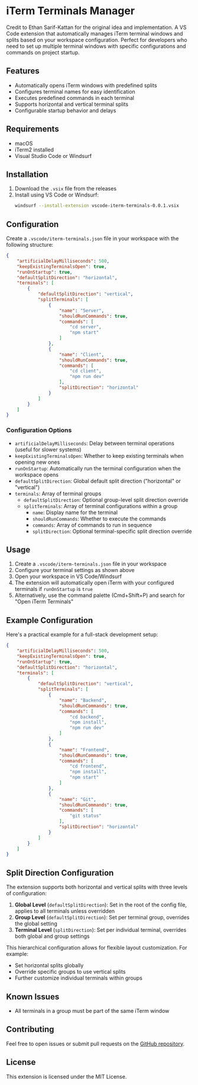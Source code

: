 # iTerm Terminals Manager

Credit to Ethan Sarif-Kattan for the original idea and implementation.
A VS Code extension that automatically manages iTerm terminal windows and splits based on your workspace configuration. Perfect for developers who need to set up multiple terminal windows with specific configurations and commands on project startup.

## Features

- Automatically opens iTerm windows with predefined splits
- Configures terminal names for easy identification
- Executes predefined commands in each terminal
- Supports horizontal and vertical terminal splits
- Configurable startup behavior and delays

## Requirements

- macOS
- iTerm2 installed
- Visual Studio Code or Windsurf

## Installation

1. Download the `.vsix` file from the releases
2. Install using VS Code or Windsurf:
   ```bash
   windsurf --install-extension vscode-iterm-terminals-0.0.1.vsix
   ```

## Configuration

Create a `.vscode/iterm-terminals.json` file in your workspace with the following structure:

```json
{
    "artificialDelayMilliseconds": 500,
    "keepExistingTerminalsOpen": true,
    "runOnStartup": true,
    "defaultSplitDirection": "horizontal",
    "terminals": [
        {
            "defaultSplitDirection": "vertical",
            "splitTerminals": [
                {
                    "name": "Server",
                    "shouldRunCommands": true,
                    "commands": [
                        "cd server",
                        "npm start"
                    ]
                },
                {
                    "name": "Client",
                    "shouldRunCommands": true,
                    "commands": [
                        "cd client",
                        "npm run dev"
                    ],
                    "splitDirection": "horizontal"
                }
            ]
        }
    ]
}
```

### Configuration Options

- `artificialDelayMilliseconds`: Delay between terminal operations (useful for slower systems)
- `keepExistingTerminalsOpen`: Whether to keep existing terminals when opening new ones
- `runOnStartup`: Automatically run the terminal configuration when the workspace opens
- `defaultSplitDirection`: Global default split direction ("horizontal" or "vertical")
- `terminals`: Array of terminal groups
  - `defaultSplitDirection`: Optional group-level split direction override
  - `splitTerminals`: Array of terminal configurations within a group
    - `name`: Display name for the terminal
    - `shouldRunCommands`: Whether to execute the commands
    - `commands`: Array of commands to run in sequence
    - `splitDirection`: Optional terminal-specific split direction override

## Usage

1. Create a `.vscode/iterm-terminals.json` file in your workspace
2. Configure your terminal settings as shown above
3. Open your workspace in VS Code/Windsurf
4. The extension will automatically open iTerm with your configured terminals if `runOnStartup` is `true`
5. Alternatively, use the command palette (Cmd+Shift+P) and search for "Open iTerm Terminals"

## Example Configuration

Here's a practical example for a full-stack development setup:

```json
{
    "artificialDelayMilliseconds": 500,
    "keepExistingTerminalsOpen": true,
    "runOnStartup": true,
    "defaultSplitDirection": "horizontal",
    "terminals": [
        {
            "defaultSplitDirection": "vertical",
            "splitTerminals": [
                {
                    "name": "Backend",
                    "shouldRunCommands": true,
                    "commands": [
                        "cd backend",
                        "npm install",
                        "npm run dev"
                    ]
                },
                {
                    "name": "Frontend",
                    "shouldRunCommands": true,
                    "commands": [
                        "cd frontend",
                        "npm install",
                        "npm start"
                    ]
                },
                {
                    "name": "Git",
                    "shouldRunCommands": true,
                    "commands": [
                        "git status"
                    ],
                    "splitDirection": "horizontal"
                }
            ]
        }
    ]
}
```

## Split Direction Configuration

The extension supports both horizontal and vertical splits with three levels of configuration:

1. **Global Level** (`defaultSplitDirection`): Set in the root of the config file, applies to all terminals unless overridden
2. **Group Level** (`defaultSplitDirection`): Set per terminal group, overrides the global setting
3. **Terminal Level** (`splitDirection`): Set per individual terminal, overrides both global and group settings

This hierarchical configuration allows for flexible layout customization. For example:
- Set horizontal splits globally
- Override specific groups to use vertical splits
- Further customize individual terminals within groups

## Known Issues

- All terminals in a group must be part of the same iTerm window

## Contributing

Feel free to open issues or submit pull requests on the [GitHub repository](https://github.com/ddfourtwo/vscode-iterm-terminals).

## License

This extension is licensed under the MIT License.
